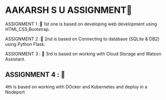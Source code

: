 # AAKARSH S U ASSIGNMENT🤖

ASSIGNMENT 1 :🎯 
1st one is based on developing web development using HTML,CSS,Bootstrap.

ASSIGNMENT 2 :🎯 
2nd is based on Connecting to database (SQLite & DB2) using Python Flask.

ASSIGNMENT 3 : 🎯
3rd is based on working with Cloud Storage and Watson Assistant.

## ASSIGNMENT 4 : 🎯
4th is based on working with DOcker and Kubernetes and deploy in a Nodeport
